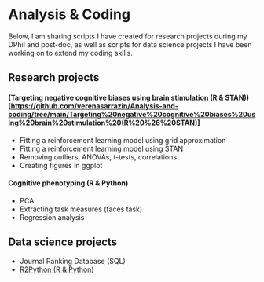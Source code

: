# Analysis & Coding

Below, I am sharing scripts I have created for research projects during my DPhil and post-doc, as well as scripts for data science projects I have been working on to extend my coding skills.

## Research projects

#### (Targeting negative cognitive biases using brain stimulation (R & STAN))[https://github.com/verenasarrazin/Analysis-and-coding/tree/main/Targeting%20negative%20cognitive%20biases%20using%20brain%20stimulation%20(R%20%26%20STAN)]
- Fitting a reinforcement learning model using grid approximation
- Fitting a reinforcement learning model using STAN
- Removing outliers, ANOVAs, t-tests, correlations
- Creating figures in ggplot

#### Cognitive phenotyping (R & Python)
- PCA
- Extracting task measures (faces task)
- Regression analysis


## Data science projects

- Journal Ranking Database (SQL)
- <a href="https://verenasarrazin.github.io/Analysis-and-coding/R2Python.html" title="R2Python (R & Python)">R2Python (R & Python)</a>

